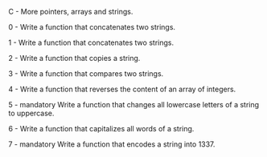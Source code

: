 C - More pointers, arrays and strings.

0 - Write a function that concatenates two strings.

1 - Write a function that concatenates two strings.

2 - Write a function that copies a string.

3 - Write a function that compares two strings.

4 - Write a function that reverses the content of an array of integers.

5 - mandatory
Write a function that changes all lowercase letters of a string to uppercase.

6 - Write a function that capitalizes all words of a string.

7 - mandatory
Write a function that encodes a string into 1337.
